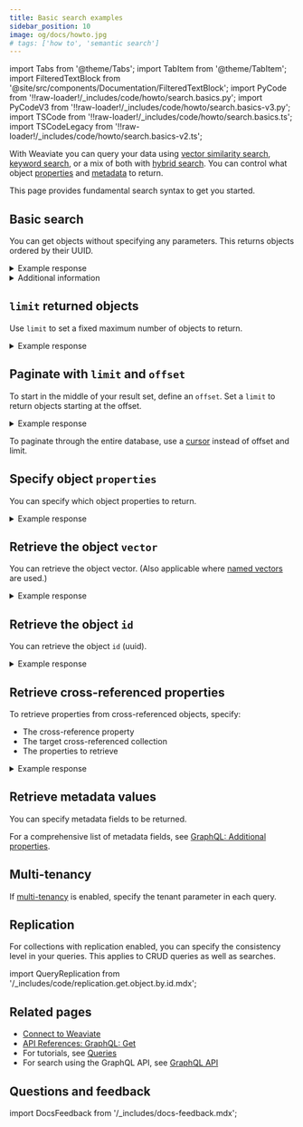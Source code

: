 ```yaml
---
title: Basic search examples
sidebar_position: 10
image: og/docs/howto.jpg
# tags: ['how to', 'semantic search']
---
```


import Tabs from '@theme/Tabs';
import TabItem from '@theme/TabItem';
import FilteredTextBlock from '@site/src/components/Documentation/FilteredTextBlock';
import PyCode from '!!raw-loader!/_includes/code/howto/search.basics.py';
import PyCodeV3 from '!!raw-loader!/_includes/code/howto/search.basics-v3.py';
import TSCode from '!!raw-loader!/_includes/code/howto/search.basics.ts';
import TSCodeLegacy from '!!raw-loader!/_includes/code/howto/search.basics-v2.ts';


With Weaviate you can query your data using [vector similarity search](./similarity.md), [keyword search](./bm25.md), or a mix of both with [hybrid search](./hybrid.md). You can control what object [properties](#specify-object-properties) and [metadata](#retrieve-metadata-values) to return.

This page provides fundamental search syntax to get you started.

## Basic search

You can get objects without specifying any parameters. This returns objects ordered by their UUID.

<Tabs groupId="languages">

 <TabItem value="py" label="Python Client v4">
    <FilteredTextBlock
      text={PyCode}
      startMarker="# BasicGetPython"
      endMarker="# END BasicGetPython"
      language="py"
    />
  </TabItem>

<TabItem value="py3" label="Python Client v3">

<FilteredTextBlock
  text={PyCodeV3}
  startMarker="# BasicGetPython"
  endMarker="# END BasicGetPython"
  language="py"
/>

</TabItem>
<TabItem value="js" label="JS/TS Client v3">

<FilteredTextBlock
  text={TSCode}
  startMarker="// BasicGetJS"
  endMarker="// END BasicGetJS"
  language="js"
/>

</TabItem>

<TabItem value="js2" label="JS/TS Client v2">

<FilteredTextBlock
  text={TSCodeLegacy}
  startMarker="// BasicGetJS"
  endMarker="// END BasicGetJS"
  language="js"
/>

</TabItem>

<TabItem value="graphql" label="GraphQL">

<FilteredTextBlock
  text={PyCodeV3}
  startMarker="# BasicGetGraphQL"
  endMarker="# END BasicGetGraphQL"
  language="graphql"
/>

</TabItem>
</Tabs>

<details>
  <summary>Example response</summary>

The output is like this:

<FilteredTextBlock
  text={PyCodeV3}
  startMarker="// BasicGet Expected Results"
  endMarker="// END BasicGet Expected Results"
  language="json"
/>

</details>

<details>
  <summary>Additional information</summary>

  Specify the information that you want your query to return. You can return object properties, object IDs, and object metadata.

</details>

## `limit` returned objects

Use `limit` to set a fixed maximum number of objects to return.

<Tabs groupId="languages">
<TabItem value="py" label="Python Client v4">
<FilteredTextBlock
  text={PyCode}
  startMarker="# GetWithLimitPython"
  endMarker="# END GetWithLimitPython"
  language="py"
/>
</TabItem>

<TabItem value="py3" label="Python Client v3">

<FilteredTextBlock
  text={PyCodeV3}
  startMarker="# GetWithLimitPython"
  endMarker="# END GetWithLimitPython"
  language="py"
/>

</TabItem>
<TabItem value="js" label="JS/TS Client v3">

<FilteredTextBlock
  text={TSCode}
  startMarker="// GetWithLimitJS"
  endMarker="// END GetWithLimitJS"
  language="js"
/>

</TabItem>

<TabItem value="js2" label="JS/TS Client v2">

<FilteredTextBlock
  text={TSCodeLegacy}
  startMarker="// GetWithLimitJS"
  endMarker="// END GetWithLimitJS"
  language="js"
/>

</TabItem>
<TabItem value="graphql" label="GraphQL">

<FilteredTextBlock
  text={PyCodeV3}
  startMarker="# GetWithLimitGraphQL"
  endMarker="# END GetWithLimitGraphQL"
  language="graphql"
/>

</TabItem>
</Tabs>

<details>
  <summary>Example response</summary>

The output is like this:

<FilteredTextBlock
  text={PyCodeV3}
  startMarker="// GetWithLimit Expected Results"
  endMarker="// END GetWithLimit Expected Results"
  language="json"
/>

</details>

## Paginate with `limit` and `offset`

To start in the middle of your result set, define an `offset`. Set a `limit` to return objects starting at the offset.

<Tabs groupId="languages">
<TabItem value="py" label="Python Client v4">
<FilteredTextBlock
  text={PyCode}
  startMarker="# GetWithLimitOffsetPython"
  endMarker="# END GetWithLimitOffsetPython"
  language="py"
/>
</TabItem>

<TabItem value="py3" label="Python Client v3">

<FilteredTextBlock
  text={PyCodeV3}
  startMarker="# GetWithLimitOffsetPython"
  endMarker="# END GetWithLimitOffsetPython"
  language="py"
/>

</TabItem>
<TabItem value="js" label="JS/TS Client v3">

<FilteredTextBlock
  text={TSCode}
  startMarker="// GetWithLimitOffsetJS"
  endMarker="// END GetWithLimitOffsetJS"
  language="js"
/>

</TabItem>

<TabItem value="js2" label="JS/TS Client v2">

<FilteredTextBlock
  text={TSCodeLegacy}
  startMarker="// GetWithLimitOffsetJS"
  endMarker="// END GetWithLimitOffsetJS"
  language="js"
/>

</TabItem>
<TabItem value="graphql" label="GraphQL">

<FilteredTextBlock
  text={PyCodeV3}
  startMarker="# GetWithLimitOffsetGraphQL"
  endMarker="# END GetWithLimitOffsetGraphQL"
  language="graphql"
/>

</TabItem>
</Tabs>

<details>
  <summary>Example response</summary>

The output is like this:

<FilteredTextBlock
  text={PyCodeV3}
  startMarker="// GetWithLimitOffset Expected Results"
  endMarker="// END GetWithLimitOffset Expected Results"
  language="json"
/>

</details>

To paginate through the entire database, use a [cursor](../manage-data/read-all-objects.mdx#read-all-objects) instead of offset and limit.


## Specify object `properties`

You can specify which object properties to return.

<Tabs groupId="languages">
<TabItem value="py" label="Python Client v4">
<FilteredTextBlock
  text={PyCode}
  startMarker="# GetPropertiesPython"
  endMarker="# END GetPropertiesPython"
  language="py"
/>
</TabItem>


<TabItem value="py3" label="Python Client v3">

<FilteredTextBlock
  text={PyCodeV3}
  startMarker="# GetPropertiesPython"
  endMarker="# END GetPropertiesPython"
  language="py"
/>

</TabItem>
<TabItem value="js" label="JS/TS Client v3">

<FilteredTextBlock
  text={TSCode}
  startMarker="// GetPropertiesJS"
  endMarker="// END GetPropertiesJS"
  language="js"
/>

</TabItem>

<TabItem value="js2" label="JS/TS Client v2">

<FilteredTextBlock
  text={TSCodeLegacy}
  startMarker="// GetPropertiesJS"
  endMarker="// END GetPropertiesJS"
  language="js"
/>

</TabItem>
<TabItem value="graphql" label="GraphQL">

<FilteredTextBlock
  text={PyCodeV3}
  startMarker="# GetPropertiesGraphQL"
  endMarker="# END GetPropertiesGraphQL"
  language="graphql"
/>

</TabItem>
</Tabs>

<details>
  <summary>Example response</summary>

The output is like this:

<FilteredTextBlock
  text={PyCodeV3}
  startMarker="// GetProperties Expected Results"
  endMarker="// END GetProperties Expected Results"
  language="json"
/>

</details>

## Retrieve the object `vector`

You can retrieve the object vector. (Also applicable where [named vectors](../config-refs/schema/multi-vector.md) are used.)

<Tabs groupId="languages">
<TabItem value="py" label="Python Client v4">
<FilteredTextBlock
  text={PyCode}
  startMarker="# GetObjectVectorPython"
  endMarker="# END GetObjectVectorPython"
  language="py"
/>
</TabItem>

<TabItem value="py3" label="Python Client v3">
<FilteredTextBlock
  text={PyCodeV3}
  startMarker="# GetObjectVectorPython"
  endMarker="# END GetObjectVectorPython"
  language="py"
/>

</TabItem>
<TabItem value="js" label="JS/TS Client v3">

<FilteredTextBlock
  text={TSCode}
  startMarker="// GetObjectVectorJS"
  endMarker="// END GetObjectVectorJS"
  language="js"
/>

</TabItem>

<TabItem value="js2" label="JS/TS Client v2">

<FilteredTextBlock
  text={TSCodeLegacy}
  startMarker="// GetObjectVectorJS"
  endMarker="// END GetObjectVectorJS"
  language="js"
/>

</TabItem>
<TabItem value="graphql" label="GraphQL">

<FilteredTextBlock
  text={PyCodeV3}
  startMarker="# GetObjectVectorGraphQL"
  endMarker="# END GetObjectVectorGraphQL"
  language="graphql"
/>

</TabItem>
</Tabs>

<details>
  <summary>Example response</summary>

The output is like this:

<FilteredTextBlock
  text={PyCodeV3}
  startMarker="// GetObjectVector Expected Results"
  endMarker="// END GetObjectVector Expected Results"
  language="json"
/>

</details>

## Retrieve the object `id`

You can retrieve the object `id` (uuid).

<Tabs groupId="languages">
<TabItem value="py" label="Python Client v4">

<FilteredTextBlock
  text={PyCode}
  startMarker="# GetObjectIdPython"
  endMarker="# END GetObjectIdPython"
  language="py"
/>
</TabItem>

<TabItem value="py3" label="Python Client v3">

<FilteredTextBlock
  text={PyCodeV3}
  startMarker="# GetObjectIdPython"
  endMarker="# END GetObjectIdPython"
  language="py"
/>

</TabItem>
<TabItem value="js" label="JS/TS Client v3">

<FilteredTextBlock
  text={TSCode}
  startMarker="// GetObjectIdJS"
  endMarker="// END GetObjectIdJS"
  language="js"
/>

</TabItem>

<TabItem value="js2" label="JS/TS Client v2">

<FilteredTextBlock
  text={TSCodeLegacy}
  startMarker="// GetObjectIdJS"
  endMarker="// END GetObjectIdJS"
  language="js"
/>

</TabItem>
<TabItem value="graphql" label="GraphQL">

<FilteredTextBlock
  text={PyCodeV3}
  startMarker="# GetObjectIdGraphQL"
  endMarker="# END GetObjectIdGraphQL"
  language="graphql"
/>

</TabItem>
</Tabs>

<details>
  <summary>Example response</summary>

The output is like this:

<FilteredTextBlock
  text={PyCodeV3}
  startMarker="// GetObjectId Expected Results"
  endMarker="// END GetObjectId Expected Results"
  language="json"
/>

</details>

## Retrieve cross-referenced properties

To retrieve properties from cross-referenced objects, specify:

- The cross-reference property
- The target cross-referenced collection
- The properties to retrieve

<Tabs groupId="languages">
<TabItem value="py" label="Python Client v4">
<FilteredTextBlock
  text={PyCode}
  startMarker="# GetWithCrossRefsPython"
  endMarker="# END GetWithCrossRefsPython"
  language="py"
/>
</TabItem>

<TabItem value="py3" label="Python Client v3">

<FilteredTextBlock
  text={PyCodeV3}
  startMarker="# GetWithCrossRefsPython"
  endMarker="# END GetWithCrossRefsPython"
  language="py"
/>

</TabItem>
<TabItem value="js" label="JS/TS Client v3">

<FilteredTextBlock
  text={TSCode}
  startMarker="// GetWithCrossRefs"
  endMarker="// END GetWithCrossRefs"
  language="js"
/>

</TabItem>

<TabItem value="js2" label="JS/TS Client v2">

<FilteredTextBlock
  text={TSCodeLegacy}
  startMarker="// GetWithCrossRefs"
  endMarker="// END GetWithCrossRefs"
  language="js"
/>

</TabItem>
<TabItem value="graphql" label="GraphQL">

<FilteredTextBlock
  text={PyCodeV3}
  startMarker="# GetWithCrossRefsGraphQL"
  endMarker="# END GetWithCrossRefsGraphQL"
  language="graphql"
/>

</TabItem>
</Tabs>

<details>
  <summary>Example response</summary>

The output is like this:

<FilteredTextBlock
  text={PyCodeV3}
  startMarker="# GetWithCrossRefs Expected Results"
  endMarker="# END GetWithCrossRefs Expected Results"
  language="json"
/>

</details>

## Retrieve metadata values

You can specify metadata fields to be returned.

<Tabs groupId="languages">
<TabItem value="py" label="Python Client v4">
<FilteredTextBlock
  text={PyCode}
  startMarker="# GetWithMetadataPython"
  endMarker="# END GetWithMetadataPython"
  language="py"
/>
</TabItem>

<TabItem value="py3" label="Python Client v3">

<FilteredTextBlock
  text={PyCodeV3}
  startMarker="# GetWithMetadataPython"
  endMarker="# END GetWithMetadataPython"
  language="py"
/>

</TabItem>
<TabItem value="js" label="JS/TS Client v3">

<FilteredTextBlock
  text={TSCode}
  startMarker="// GetWithMetadataJS"
  endMarker="// END GetWithMetadataJS"
  language="js"
/>

</TabItem>

<TabItem value="js2" label="JS/TS Client v2">

<FilteredTextBlock
  text={TSCodeLegacy}
  startMarker="// GetWithMetadataJS"
  endMarker="// END GetWithMetadataJS"
  language="js"
/>

</TabItem>
<TabItem value="graphql" label="GraphQL">

<FilteredTextBlock
  text={PyCodeV3}
  startMarker="# GetWithMetadataGraphQL"
  endMarker="# END GetWithMetadataGraphQL"
  language="graphql"
/>

</TabItem>
</Tabs>

For a comprehensive list of metadata fields, see [GraphQL: Additional properties](../api/graphql/additional-properties.md).


## Multi-tenancy

If [multi-tenancy](../concepts/data.md#multi-tenancy) is enabled, specify the tenant parameter in each query.

<Tabs groupId="languages">
<TabItem value="py" label="Python Client v4">
<FilteredTextBlock
  text={PyCode}
  startMarker="# MultiTenancy"
  endMarker="# END MultiTenancy"
  language="py"
/>
</TabItem>

<TabItem value="py3" label="Python Client v3">
<FilteredTextBlock
  text={PyCodeV3}
  startMarker="# MultiTenancy"
  endMarker="# END MultiTenancy"
  language="py"
 />
</TabItem>

<TabItem value="js" label="JS/TS Client v3">
<FilteredTextBlock
  text={TSCode}
  startMarker="// MultiTenancy"
  endMarker="// END MultiTenancy"
  language="js"
/>
</TabItem>

<TabItem value="js2" label="JS/TS Client v2">
<FilteredTextBlock
  text={TSCodeLegacy}
  startMarker="// MultiTenancy"
  endMarker="// END MultiTenancy"
  language="js"
/>
</TabItem>
</Tabs>

## Replication

For collections with replication enabled, you can specify the consistency level in your queries. This applies to CRUD queries as well as searches.

import QueryReplication from '/_includes/code/replication.get.object.by.id.mdx';

<QueryReplication/>

## Related pages

- [Connect to Weaviate](/developers/weaviate/connections/connect)
- [API References: GraphQL: Get](../api/graphql/get.md)
- For tutorials, see [Queries](/developers/weaviate/tutorials/query.md)
- For search using the GraphQL API, see [GraphQL API](../api/graphql/get.md)

## Questions and feedback

import DocsFeedback from '/_includes/docs-feedback.mdx';

<DocsFeedback/>
